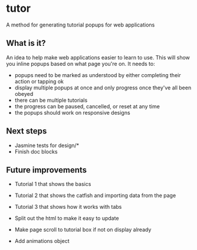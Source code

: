 # tutor

A method for generating tutorial popups for web applications

## What is it?

An idea to help make web applications easier to learn to use. This will show you inline popups based on what page you're on. It needs to:

 - popups need to be marked as understood by either completing their action or tapping ok
 - display multiple popups at once and only progress once they've all been obeyed
 - there can be multiple tutorials
 - the progress can be paused, cancelled, or reset at any time
 - the popups should work on responsive designs

## Next steps

 - Jasmine tests for design/*
 - Finish doc blocks

## Future improvements

 - Tutorial 1 that shows the basics
 - Tutorial 2 that shows the catfish and importing data from the page
 - Tutorial 3 that shows how it works with tabs

 - Split out the html to make it easy to update
 - Make page scroll to tutorial box if not on display already
 - Add animations object